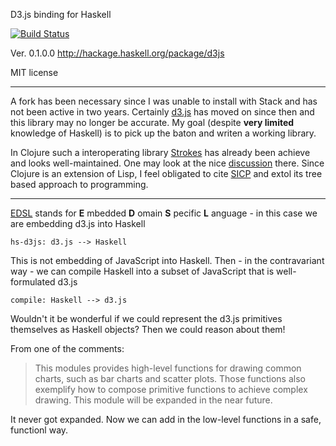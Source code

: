 D3.js binding for Haskell

[![Build Status](https://travis-ci.org/nebuta/d3js-haskell.png)](https://travis-ci.org/nebuta/d3js-haskell)

Ver. 0.1.0.0
http://hackage.haskell.org/package/d3js

MIT license

---

A fork has been necessary since I was unable to install with Stack and has not been active in two years.
Certainly [d3.js](https://github.com/mbostock/d3) has moved on since then and this library may no longer be accurate.
My goal (despite **very limited** knowledge of Haskell) is to pick up the baton and writen a working library.

In Clojure such a interoperating library [Strokes](https://github.com/dribnet/strokes) has already been achieve and looks well-maintained.  One may look at the nice [discussion](https://news.ycombinator.com/item?id=11210177) there.  Since Clojure is an extension of Lisp, I feel obligated to cite [SICP](https://mitpress.mit.edu/sicp/full-text/book/book.html) and extol its tree based approach to programming.

---

[EDSL](https://wiki.haskell.org/Embedded_domain_specific_language) stands for **E** mbedded **D** omain **S** pecific **L** anguage - in this case we are embedding d3.js into Haskell

    hs-d3js: d3.js --> Haskell
    
This is not embedding of JavaScript into Haskell.  Then - in the contravariant way - we can compile Haskell into a subset of JavaScript that is well-formulated d3.js

    compile: Haskell --> d3.js

Wouldn't it be wonderful if we could represent the d3.js primitives themselves as Haskell objects?  Then we could reason about them!

From one of the comments:

> This modules provides high-level functions for drawing common charts, such as bar charts and scatter plots.
  Those functions also exemplify how to compose primitive functions to achieve complex drawing.
  This module will be expanded in the near future.

It never got expanded.  Now we can add in the low-level functions in a safe, functionl way.
